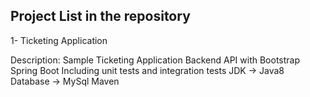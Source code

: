 Project List in the repository
-----------------------------------------
1- Ticketing Application

Description: Sample Ticketing Application Backend API with Bootstrap Spring Boot
             Including unit tests and integration tests
JDK -> Java8
Database -> MySql
Maven
